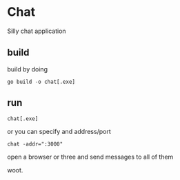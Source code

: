 Chat
====
Silly chat application

build
-----
build by doing 
```
go build -o chat[.exe]
```

run
---
```
chat[.exe]
```
or you can specify and address/port
```
chat -addr=":3000"
```

open a browser or three and send messages to all of them

woot.
